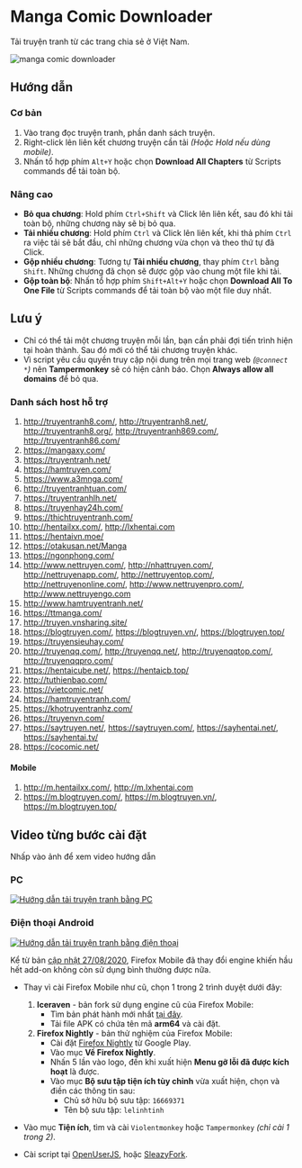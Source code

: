 # Manga Comic Downloader

Tải truyện tranh từ các trang chia sẻ ở Việt Nam.

![manga comic downloader](https://github.com/lelinhtinh/Userscript/raw/master/manga_comic_downloader/screenshot/mangacomic.png)

## Hướng dẫn

### Cơ bản

1. Vào trang đọc truyện tranh, phần danh sách truyện.
1. Right-click lên liên kết chương truyện cần tải *(Hoặc Hold nếu dùng mobile)*.
1. Nhấn tổ hợp phím `Alt+Y` hoặc chọn **Download All Chapters** từ Scripts commands để tải toàn bộ.

### Nâng cao

- **Bỏ qua chương**: Hold phím `Ctrl+Shift` và Click lên liên kết, sau đó khi tải toàn bộ, những chương này sẽ bị bỏ qua.
- **Tải nhiều chương**: Hold phím `Ctrl` và Click lên liên kết, khi thả phím `Ctrl` ra việc tải sẽ bắt đầu, chỉ những chương vừa chọn và theo thứ tự đã Click.
- **Gộp nhiều chương**: Tương tự **Tải nhiều chương**, thay phím `Ctrl` bằng `Shift`. Những chương đã chọn sẽ được gộp vào chung một file khi tải.
- **Gộp toàn bộ**: Nhấn tổ hợp phím `Shift+Alt+Y` hoặc chọn **Download All To One File** từ Scripts commands để tải toàn bộ vào một file duy nhất.

## Lưu ý

- Chỉ có thể tải một chương truyện mỗi lần, bạn cần phải đợi tiến trình hiện tại hoàn thành. Sau đó mới có thể tải chương truyện khác.
- Vì script yêu cầu quyền truy cập nội dung trên mọi trang web *(`@connect *`)* nên **Tampermonkey** sẽ có hiện cảnh báo. Chọn **Always allow all domains** để bỏ qua.

### Danh sách host hỗ trợ

1. <http://truyentranh8.com/>, <http://truyentranh8.net/>, <http://truyentranh8.org/>, <http://truyentranh869.com/>, <http://truyentranh86.com/>
1. <https://mangaxy.com/>
1. <https://truyentranh.net/>
1. <https://hamtruyen.com/>
1. <https://www.a3mnga.com/>
1. <http://truyentranhtuan.com/>
1. <https://truyentranhlh.net/>
1. <https://truyenhay24h.com/>
1. <https://thichtruyentranh.com/>
1. <http://hentailxx.com/>, <http://lxhentai.com>
1. <https://hentaivn.moe/>
1. <https://otakusan.net/Manga>
1. <https://ngonphong.com/>
1. <http://www.nettruyen.com/>, <http://nhattruyen.com/>, <http://nettruyenapp.com/>, <http://nettruyentop.com/>, <http://nettruyenonline.com/>, <http://www.nettruyenpro.com/>, <http://www.nettruyengo.com>
1. <http://www.hamtruyentranh.net/>
1. <https://ttmanga.com/>
1. <http://truyen.vnsharing.site/>
1. <https://blogtruyen.com/>, <https://blogtruyen.vn/>, <https://blogtruyen.top/>
1. <https://truyensieuhay.com/>
1. <http://truyenqq.com/>, <http://truyenqq.net/>, <http://truyenqqtop.com/>, <http://truyenqqpro.com/>
1. <https://hentaicube.net/>, <https://hentaicb.top/>
1. <http://tuthienbao.com/>
1. <https://vietcomic.net/>
1. <https://hamtruyentranh.com/>
1. <https://khotruyentranhz.com/>
1. <https://truyenvn.com/>
1. <https://saytruyen.net/>, <https://saytruyen.com/>, <https://sayhentai.net/>, <https://sayhentai.tv/>
1. <https://cocomic.net/>

#### Mobile

1. <http://m.hentailxx.com/>, <http://m.lxhentai.com>
1. <https://m.blogtruyen.com/>, <https://m.blogtruyen.vn/>, <https://m.blogtruyen.top/>

## Video từng bước cài đặt

Nhấp vào ảnh để xem video hướng dẫn

### PC

[![Hướng dẫn tải truyện tranh bằng PC](https://img.youtube.com/vi/Aw9c5pqRYGk/0.jpg)](https://www.youtube.com/watch?v=Aw9c5pqRYGk)

### Điện thoại Android

[![Hướng dẫn tải truyện tranh bằng điện thoại](https://img.youtube.com/vi/3bdvW3FCpak/0.jpg)](https://www.youtube.com/watch?v=3bdvW3FCpak)

Kể từ bản [cập nhật 27/08/2020](https://blog.mozilla.org/blog/2020/08/25/introducing-a-new-firefox-for-android-experience/), Firefox Mobile đã thay đổi engine khiến hầu hết add-on không còn sử dụng bình thường được nữa.

- Thay vì cài Firefox Mobile như cũ, chọn 1 trong 2 trình duyệt dưới đây:

   1. **Iceraven** - bản fork sử dụng engine cũ của Firefox Mobile:
      - Tìm bản phát hành mới nhất [tại đây](https://github.com/fork-maintainers/iceraven-browser/releases/latest).
      - Tải file APK có chứa tên mã **arm64** và cài đặt.
   1. **Firefox Nightly** - bản thử nghiệm của Firefox Mobile:
      - Cài đặt [Firefox Nightly](https://play.google.com/store/apps/details?id=org.mozilla.fenix) từ Google Play.
      - Vào mục **Về Firefox Nightly**.
      - Nhấn 5 lần vào logo, đến khi xuất hiện **Menu gỡ lỗi đã được kích hoạt** là được.
      - Vào mục **Bộ sưu tập tiện ích tùy chỉnh** vừa xuất hiện, chọn và điền các thông tin sau:
        - Chủ sở hữu bộ sưu tập: `16669371`
        - Tên bộ sưu tập: `lelinhtinh`

- Vào mục **Tiện ích**, tìm và cài `Violentmonkey` hoặc `Tampermonkey` *(chỉ cài 1 trong 2)*.
- Cài script tại [OpenUserJS](https://openuserjs.org/scripts/baivong/manga_comic_downloader), hoặc [SleazyFork](https://sleazyfork.org/scripts/369802-manga-comic-downloader).
